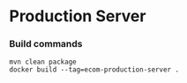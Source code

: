 # Production Server

### Build commands

```console
mvn clean package
docker build --tag=ecom-production-server .
```
